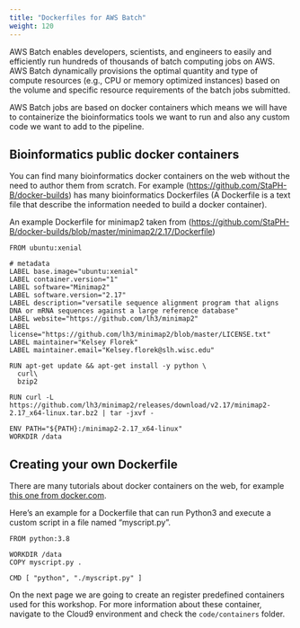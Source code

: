 ```yaml
---
title: "Dockerfiles for AWS Batch"
weight: 120
---
```


AWS Batch enables developers, scientists, and engineers to easily and 
efficiently run hundreds of thousands of batch computing jobs on AWS. AWS Batch 
dynamically provisions the optimal quantity and type of compute resources 
(e.g., CPU or memory optimized instances) based on the volume and specific 
resource requirements of the batch jobs submitted.

AWS Batch jobs are based on docker containers which means we will have to 
containerize the bioinformatics tools we want to run and also any custom code 
we want to add to the pipeline.


## Bioinformatics public docker containers

You can find many bioinformatics docker containers on the web without the need 
to author them from scratch. For example 
(https://github.com/StaPH-B/docker-builds) has many bioinformatics Dockerfiles 
(A Dockerfile is a text file that describe the information needed to build a 
docker container).

An example Dockerfile for minimap2 taken from 
(https://github.com/StaPH-B/docker-builds/blob/master/minimap2/2.17/Dockerfile)
```
FROM ubuntu:xenial

# metadata
LABEL base.image="ubuntu:xenial"
LABEL container.version="1"
LABEL software="Minimap2"
LABEL software.version="2.17"
LABEL description="versatile sequence alignment program that aligns DNA or mRNA sequences against a large reference database"
LABEL website="https://github.com/lh3/minimap2"
LABEL license="https://github.com/lh3/minimap2/blob/master/LICENSE.txt"
LABEL maintainer="Kelsey Florek"
LABEL maintainer.email="Kelsey.florek@slh.wisc.edu"

RUN apt-get update && apt-get install -y python \
  curl\
  bzip2

RUN curl -L https://github.com/lh3/minimap2/releases/download/v2.17/minimap2-2.17_x64-linux.tar.bz2 | tar -jxvf -

ENV PATH="${PATH}:/minimap2-2.17_x64-linux"
WORKDIR /data
```


## Creating your own Dockerfile

There are many tutorials about docker containers on the web, for example 
[this one from docker.com](https://docs.docker.com/get-started/02_our_app/).

Here’s an example for a Dockerfile that can run Python3 and execute a custom 
script in a file named “myscript.py”.
```
FROM python:3.8

WORKDIR /data
COPY myscript.py .

CMD [ "python", "./myscript.py" ]
```

On the next page we are going to create an register predefined containers used 
for this workshop. For more information about these container, navigate to the 
Cloud9 environment and check the `code/containers` folder.
